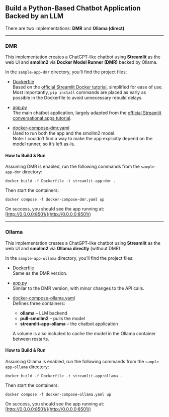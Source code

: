 ## Build a Python-Based Chatbot Application Backed by an LLM

There are two implementations: **DMR** and **Ollama (direct)**.

---

### DMR
This implementation creates a ChatGPT-like chatbot using **Streamlit** as the web UI and **smollm2** via **Docker Model Runner (DMR)** backed by Ollama.

In the `sample-app-dmr` directory, you’ll find the project files:

- [Dockerfile](./sample-app-dmr/Dockerfile)  
  Based on the [official Streamlit Docker tutorial](https://docs.streamlit.io/deploy/tutorials/docker), simplified for ease of use.  
  Most importantly, `pip install` commands are placed as early as possible in the Dockerfile to avoid unnecessary rebuild delays.

- [app.py](./sample-app-dmr/app.py)  
  The main chatbot application, largely adapted from the [official Streamlit conversational apps tutorial](https://docs.streamlit.io/develop/tutorials/chat-and-llm-apps/build-conversational-apps).

- [docker-compose-dmr.yaml](./sample-app-dmr/docker-compose-dmr.yaml)  
  Used to run both the app and the smollm2 model.  
  Note: I couldn’t find a way to make the app explicitly depend on the model runner, so it’s left as-is.

#### How to Build & Run
Assuming DMR is enabled, run the following commands from the `sample-app-dmr` directory:

```shell
docker build -f Dockerfile -t streamlit-app:dmr .
```

Then start the containers:

```shell
docker compose -f docker-compose-dmr.yaml up
```

On success, you should see the app running at:  
[http://0.0.0.0:8501/](http://0.0.0.0:8501/)

---

### Ollama
This implementation creates a ChatGPT-like chatbot using **Streamlit** as the web UI and **smollm2** via **Ollama directly** (without DMR).

In the `sample-app-ollama` directory, you’ll find the project files:

- [Dockerfile](./sample-app-ollama/Dockerfile)  
  Same as the DMR version.

- [app.py](./sample-app-ollama/app.py)  
  Similar to the DMR version, with minor changes to the API calls.

- [docker-compose-ollama.yaml](./sample-app-ollama/docker-compose-ollama.yaml)  
  Defines three containers:
    - **ollama** – LLM backend
    - **pull-smollm2** – pulls the model
    - **streamlit-app-ollama** – the chatbot application

  A volume is also included to cache the model in the Ollama container between restarts.

#### How to Build & Run
Assuming Ollama is enabled, run the following commands from the `sample-app-ollama` directory:

```shell
docker build -f Dockerfile -t streamlit-app:ollama .
```

Then start the containers:

```shell
docker compose -f docker-compose-ollama.yaml up
```

On success, you should see the app running at:  
[http://0.0.0.0:8501/](http://0.0.0.0:8501/)